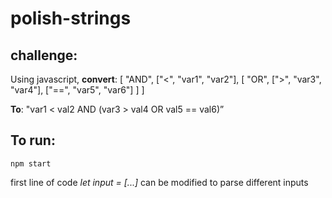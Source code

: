 # polish-strings

## challenge:
Using javascript, __convert__: [ "AND", ["<", "var1", "var2"], [ "OR", [">", "var3", "var4"], ["==", "var5", "var6"] ] ]

__To__: "var1 < val2 AND (var3 > val4 OR val5 == val6)”

## To run:
```
npm start
```

first line of code _let input = [...]_ can be modified to parse different inputs